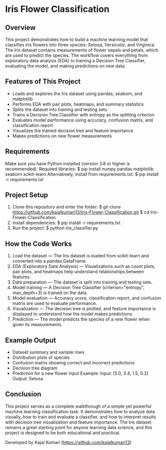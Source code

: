 # Iris Flower Classification

##  Overview
This project demonstrates how to build a machine learning model that classifies iris flowers into three species: Setosa, Versicolor, and Virginica. The Iris dataset contains measurements of flower sepals and petals, which are used to predict the species. The workflow covers everything from exploratory data analysis (EDA) to training a Decision Tree Classifier, evaluating the model, and making predictions on new data.

##  Features of This Project
- Loads and explores the Iris dataset using pandas, seaborn, and matplotlib
- Performs EDA with pair plots, heatmaps, and summary statistics
- Splits the dataset into training and testing sets
- Trains a Decision Tree Classifier with entropy as the splitting criterion
- Evaluates model performance using accuracy, confusion matrix, and classification report
- Visualizes the trained decision tree and feature importance
- Makes predictions on new flower measurements

##  Requirements
Make sure you have Python installed (version 3.8 or higher is recommended). Required libraries:
$ pip install numpy pandas matplotlib seaborn scikit-learn
Alternatively, install from requirements.txt:
$ pip install -r requirements.txt

##  Project Setup
1) Clone this repository and enter the folder:
$ git clone https://github.com/kajalkumari13/Iris-Flower-Classification.git
$ cd Iris-Flower-Classification
2) Install dependencies:
$ pip install -r requirements.txt
3) Run the project:
$ python iris_classifier.py

##  How the Code Works
1) Load the dataset — The Iris dataset is loaded from scikit-learn and converted into a pandas DataFrame.
2) EDA (Exploratory Data Analysis) — Visualizations such as count plots, pair plots, and heatmaps help understand relationships between features.
3) Data preparation — The dataset is split into training and testing sets.
4) Model training — A Decision Tree Classifier (criterion="entropy", max_depth=3) is trained on the data.
5) Model evaluation — Accuracy score, classification report, and confusion matrix are used to evaluate performance.
6) Visualization — The decision tree is plotted, and feature importance is displayed to understand how the model makes predictions.
7) Prediction — The model predicts the species of a new flower when given its measurements.

##  Example Output
- Dataset summary and sample rows
- Distribution plots of species
- Confusion matrix showing correct and incorrect predictions
- Decision tree diagram
- Prediction for a new flower input
Example:
Input: [5.0, 3.4, 1.5, 0.2]
Output: Setosa

##  Conclusion
This project serves as a complete walkthrough of a simple yet powerful machine learning classification task. It demonstrates how to analyze data visually, how to train and evaluate a classifier, and how to interpret results with decision tree visualization and feature importance. The Iris dataset remains a great starting point for anyone learning data science, and this project is designed to be both educational and practical.

 Developed by Kajal Kumari (https://github.com/kajalkumari13)
